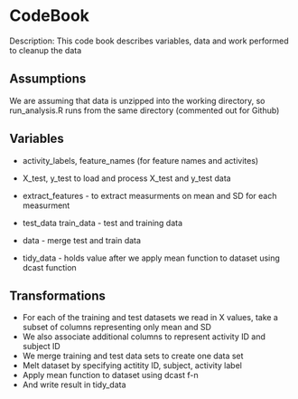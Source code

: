 # CodeBook
Description: This code book describes variables, data and work performed to cleanup the data

## Assumptions
We are assuming that data is unzipped into the working directory, so run_analysis.R runs from the same directory (commented out for Github)

## Variables
* activity_labels, feature_names (for feature names and activites)
* X_test, y_test to load and process X_test and y_test data
* extract_features - to extract measurments on mean and SD for each measurment

* test_data train_data - test and training data
* data - merge test and train data
* tidy_data - holds value after we apply mean function to dataset using dcast function

## Transformations
* For each of the training and test datasets we read in X values, take a subset of columns representing only mean and SD
* We also associate additional columns to represent activity ID and subject ID
* We merge training and test data sets to create one data set
* Melt dataset by specifying actitity ID, subject, activity label
* Apply mean function to dataset using dcast f-n
* And write result in tidy_data

